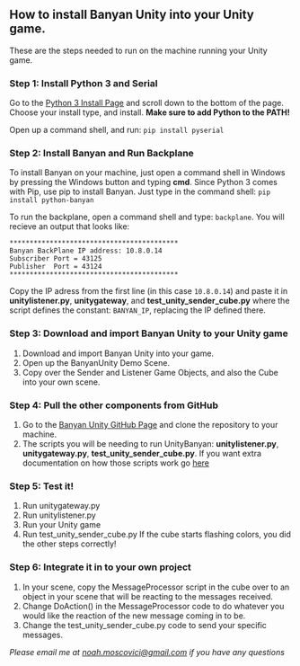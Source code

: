 ## How to install Banyan Unity into your Unity game.
These are the steps needed to run on the machine running your Unity game.

### Step 1: Install Python 3 and Serial
Go to the [Python 3 Install Page](https://www.python.org/downloads/release/python-354/) and scroll down to the bottom of the page. Choose your install type, and install. **Make sure to add Python to the PATH!**

Open up a command shell, and run: `pip install pyserial`


### Step 2: Install Banyan and Run Backplane
To install Banyan on your machine, just open a command shell in Windows by pressing the Windows button and typing **cmd**. Since Python 3 comes with Pip, use pip to install Banyan. Just type in the command shell: `pip install python-banyan`

To run the backplane, open a command shell and type: `backplane`. You will recieve an output that looks like: 
```
******************************************
Banyan BackPlane IP address: 10.8.0.14
Subscriber Port = 43125
Publisher  Port = 43124
******************************************
```
Copy the IP adress from the first line (in this case `10.8.0.14`) and paste it in **unitylistener.py**, **unitygateway**, and **test_unity_sender_cube.py** where the script defines the constant: `BANYAN_IP`, replacing the IP defined there.

### Step 3: Download and import Banyan Unity to your Unity game

1. Download and import Banyan Unity into your game.
2. Open up the BanyanUnity Demo Scene.
3. Copy over the Sender and Listener Game Objects, and also the Cube into your own scene.

### Step 4: Pull the other components from GitHub

1. Go to the [Banyan Unity GitHub Page](https://github.com/NoahMoscovici/banyanunity) and clone the repository to your machine.
2. The scripts you will be needing to run UnityBanyan: **unitylistener.py**, **unitygateway.py**, **test_unity_sender_cube.py**. If you want extra documentation on how those scripts work go [here](https://github.com/NoahMoscovici/banyanunity/blob/master/README.md)

### Step 5: Test it!

1. Run unitygateway.py
2. Run unitylistener.py
3. Run your Unity game
4. Run test_unity_sender_cube.py
If the cube starts flashing colors, you did the other steps correctly!

### Step 6: Integrate it in to your own project

1. In your scene, copy the MessageProcessor script in the cube over to an object in your scene that will be reacting to the messages received. 
2. Change DoAction() in the MessageProcessor code to do whatever you would like the reaction of the new message coming in to be.
3. Change the test_unity_sender_cube.py code to send your specific messages.

*Please email me at noah.moscovici@gmail.com if you have any questions*

